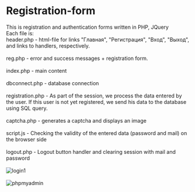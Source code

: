 # Registration-form
This is registration and authentication forms written in PHP, JQuery
<br>
Each file is:
<br>
header.php - html-file for links "Главная", "Регистрация", "Вход", "Выход", and links to handlers, respectively.
<br>
<br>
reg.php - error and success messages + registration form.
<br>
<br>
index.php - main content 
<br>
<br>
dbconnect.php - database connection
<br>
<br>
registration.php - As part of the session, we process the data entered by the user. If this user is not yet registered, we send his data to the database using SQL query.
<br>
<br>
captcha.php - generates a captcha and displays an image
<br>
<br>
script.js - Checking the validity of the entered data (password and mail) on the browser side
<br>
<br>
logout.php - Logout button handler and clearing session with mail and password
<br>
<br>
![login1](https://user-images.githubusercontent.com/78618492/134232179-7ee8fd46-e632-4517-9eaf-698db610d532.jpg)
<br>
<br>
![phpmyadmin](https://user-images.githubusercontent.com/78618492/134232215-ad5d8565-8d9b-46a4-9a3a-c70b9c596924.jpg)

